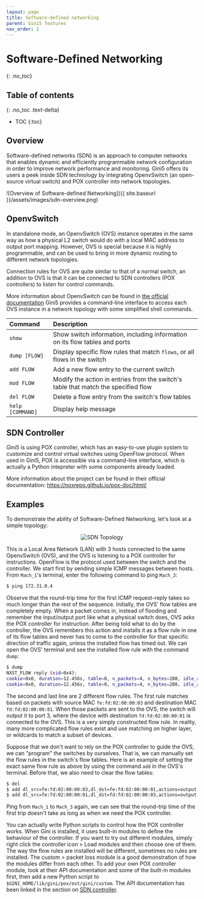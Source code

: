 ```yaml
---
layout: page
title: Software-defined networking
parent: Gini5 features
nav_order: 2
---
```


# Software-Defined Networking
{: .no_toc}

## Table of contents
{: .no_toc .text-delta}

- TOC
{:toc}

## Overview

Software-defined networks (SDN) is an approach to computer networks that enables dynamic and efficiently programmable network configuration in order to improve network performance and monitoring. Gini5 offers its users a peek inside SDN technology by integrating OpenvSwitch (an open-source virtual switch) and POX controller into network topologies.

![Overview of Software-defined Networking]({{ site.baseurl }}/assets/images/sdn-overview.png)

## OpenvSwitch

In standalone mode, an OpenvSwitch (OVS) instance operates in the same way as how a physical L2 switch would do with a local MAC address to output port mapping. However, OVS is special because it is highly programmable, and can be used to bring in more dynamic routing to different network topologies.

Connection rules for OVS are quite similar to that of a normal switch, an addition to OVS is that it can be connected to SDN controllers (POX controllers) to listen for control commands.

More information about OpenvSwitch can be found in [the official documentation](https://docs.openvswitch.org/en/latest/) Gini5 provides a command-line interface to access each OVS instance in a network topology with some simplified shell commands.

| Command | Description |
|:--------|:-------|
| `show` | Show switch information, including information on its flow tables and ports |
| `dump [FLOW]` | Display specific flow rules that match `flows`, or all flows in the switch |
| `add FLOW` | Add a new flow entry to the current switch |
| `mod FLOW` | Modify the action in entries from the switch's table that match the specified flow |
| `del FLOW` | Delete a flow entry from the switch's flow tables |
| `help [COMMAND]` | Display help message |

## SDN Controller

Gini5 is using POX controller, which has an easy-to-use plugin system to customize and control virtual switches using OpenFlow protocol. When used in Gini5, POX is accessible via a command-line interface, which is actually a Python intepreter with some components already loaded.

More information about the project can be found in their official documentation: <https://noxrepo.github.io/pox-doc/html/>

## Examples

To demonstrate the ability of Software-Defined Networking, let's look at a simple topology:

<center>
    <img src="{{site.baseurl}}/assets/images/sdn-example-01.png" alt="SDN Topology">
</center>

This is a Local Area Network (LAN) with 3 hosts connected to the same OpenvSwitch (OVS), and the OVS is listening to a POX controller for instructions. OpenFlow is the protocol used between the switch and the controller. We start first by sending simple ICMP messages between hosts. From `Mach_1`'s terminal, enter the following command to ping `Mach_3`:

```sh
$ ping 172.31.0.4
```

Observe that the round-trip time for the first ICMP request-reply takes so much longer than the rest of the sequence. Initially, the OVS' flow tables are completely empty. When a packet comes in, instead of flooding and remember the input/output port like what a physical switch does, OVS asks the POX controller for instruction. After being told what to do by the controller, the OVS remembers this action and installs it as a flow rule in one of its flow tables and never has to come to the controller for that specific direction of traffic again, unless the installed flow has timed out. We can open the OVS' terminal and see the installed flow rule with the command `dump`:

```sh
$ dump
NXST_FLOW reply (xid=0x4):
cookie=0x0, duration=12.456s, table=0, n_packets=4, n_bytes=280, idle_age=7, dl_src=fe:fd:02:00:00:03,dl_dst=fe:fd:02:00:00:01 actions=output:3
cookie=0x0, duration=12.456s, table=0, n_packets=4, n_bytes=280, idle_age=7, dl_src=fe:fd:02:00:00:01,dl_dst=fe:fd:02:00:00:03 actions=output:2
```

The second and last line are 2 different flow rules. The first rule matches based on packets with source MAC `fe:fd:02:00:00:03` and destination MAC `fd:fd:02:00:00:01`. When those packets are sent to the OVS, the switch will output it to port 3, where the device with destination `fd:fd:02:00:00:01` is connected to the OVS. This is a very simply constructed flow rule. In reality, many more complicated flow rules exist and use matching on higher layer, or wildcards to match a subset of devices.

Suppose that we don't want to rely on the POX controller to guide the OVS, we can "program" the switches by ourselves. That is, we can manually set the flow rules in the switch's flow tables. Here is an example of setting the exact same flow rule as above by using the command `add` in the OVS's terminal. Before that, we also need to clear the flow tables:

```sh
$ del
$ add dl_src=fe:fd:02:00:00:03,dl_dst=fe:fd:02:00:00:01,actions=output:3
$ add dl_src=fe:fd:02:00:00:01,dl_dst=fd:fd:02:00:00:03,actions=output:2
```

Ping from `Mach_1` to `Mach_3` again, we can see that the round-trip time of the first trip doesn't take as long as when we need the POX controller.

You can actually write Python scripts to control how the POX controller works. When Gini is installed, it uses built-in modules to define the behaviour of the controller. If you want to try out different modules, simply right click the controller icon > Load modules and then choose one of them. The way the flow rules are installed will be different, sometimes no rules are installed. The custom > packet loss module is a good demonstration of how the modules differ from each other. To add your own POX controller module, look at their API documentation and some of the built-in modules first, then add a new Python script to `$GINI_HOME/lib/gini/pox/ext/gini/custom`. The API documentation has been linked in the section on [SDN controller](#sdn-controller).

